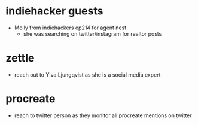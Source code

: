 # indiehacker guests

- Molly from indiehackers ep214 for agent nest
  - she was searching on twitter/instagram for realtor posts

# zettle

- reach out to Ylva Ljungqvist as she is a social media expert

# procreate

- reach to twitter person as they monitor all procreate mentions on twitter

